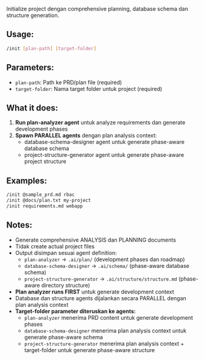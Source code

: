 Initialize project dengan comprehensive planning, database schema dan structure generation.

## Usage:
```bash
/init [plan-path] [target-folder]
```

## Parameters:
- `plan-path`: Path ke PRD/plan file (required)
- `target-folder`: Nama target folder untuk project (required)

## What it does:
1. **Run plan-analyzer agent** untuk analyze requirements dan generate development phases
2. **Spawn PARALLEL agents** dengan plan analysis context:
   - database-schema-designer agent untuk generate phase-aware database schema
   - project-structure-generator agent untuk generate phase-aware project structure


## Examples:
```bash
/init @sample_prd.md rbac
/init @docs/plan.txt my-project
/init requirements.md webapp
```

## Notes:
- Generate comprehensive ANALYSIS dan PLANNING documents
- Tidak create actual project files
- Output disimpan sesuai agent definition:
  - `plan-analyzer` → `.ai/plan/` (development phases dan roadmap)
  - `database-schema-designer` → `.ai/schema/` (phase-aware database schema)
  - `project-structure-generator` → `.ai/structure/structure.md` (phase-aware directory structure)
- **Plan analyzer runs FIRST** untuk generate development context
- Database dan structure agents dijalankan secara PARALLEL dengan plan analysis context
- **Target-folder parameter diteruskan ke agents:**
  - `plan-analyzer` menerima PRD content untuk generate development phases
  - `database-schema-designer` menerima plan analysis context untuk generate phase-aware schema
  - `project-structure-generator` menerima plan analysis context + target-folder untuk generate phase-aware structure